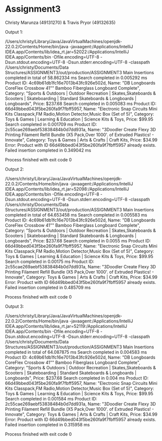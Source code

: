 # Assignment3
Christy Marunza (49131270) & Travis Pryor (49132635)

Output 1: 

/Users/christy/Library/Java/JavaVirtualMachines/openjdk-22.0.2/Contents/Home/bin/java -javaagent:/Applications/IntelliJ IDEA.app/Contents/lib/idea_rt.jar=52022:/Applications/IntelliJ IDEA.app/Contents/bin -Dfile.encoding=UTF-8 -Dsun.stdout.encoding=UTF-8 -Dsun.stderr.encoding=UTF-8 -classpath /Users/christy/Documents/Data Structures/ASSIGNMENT3/out/production/ASSIGNMENT3 Main
Insertions completed in total of 58.862334 ms
Search completed in 0.005292 ms
Product ID: 4c69b61db1fc16e7013b43fc926e502d, Name: "DB Longboards CoreFlex Crossbow 41"" Bamboo Fiberglass Longboard Complete", Category: "Sports & Outdoors | Outdoor Recreation | Skates,Skateboards & Scooters | Skateboarding | Standard Skateboards & Longboards | Longboards", Price: $237.68 
Search completed in 0.005083 ms
Product ID: 66d49bbed043f5be260fa9f7fbff5957, Name: "Electronic Snap Circuits Mini Kits Classpack,FM Radio,Motion Detector,Music Box (Set of 5)", Category: Toys & Games | Learning & Education | Science Kits & Toys, Price: $99.95 
Search completed in 0.001709 ms
Product ID: 2c55cae269aebf53838484b0d7dd931a, Name: "3Doodler Create Flexy 3D Printing Filament Refill Bundle (X5 Pack,Over 1000'. of Extruded Plastics! - Innovate", Category: Toys & Games | Arts & Crafts | Craft Kits, Price: $34.99 
Error: Product with ID 66d49bbed043f5be260fa9f7fbff5957 already exists.
Failed insertion completed in 0.349042 ms

Process finished with exit code 0


Output 2: 

/Users/christy/Library/Java/JavaVirtualMachines/openjdk-22.0.2/Contents/Home/bin/java -javaagent:/Applications/IntelliJ IDEA.app/Contents/lib/idea_rt.jar=52098:/Applications/IntelliJ IDEA.app/Contents/bin -Dfile.encoding=UTF-8 -Dsun.stdout.encoding=UTF-8 -Dsun.stderr.encoding=UTF-8 -classpath /Users/christy/Documents/Data Structures/ASSIGNMENT3/out/production/ASSIGNMENT3 Main
Insertions completed in total of 64.653458 ms
Search completed in 0.005583 ms
Product ID: 4c69b61db1fc16e7013b43fc926e502d, Name: "DB Longboards CoreFlex Crossbow 41"" Bamboo Fiberglass Longboard Complete", Category: "Sports & Outdoors | Outdoor Recreation | Skates,Skateboards & Scooters | Skateboarding | Standard Skateboards & Longboards | Longboards", Price: $237.68 
Search completed in 0.0055 ms
Product ID: 66d49bbed043f5be260fa9f7fbff5957, Name: "Electronic Snap Circuits Mini Kits Classpack,FM Radio,Motion Detector,Music Box (Set of 5)", Category: Toys & Games | Learning & Education | Science Kits & Toys, Price: $99.95 
Search completed in 0.00175 ms
Product ID: 2c55cae269aebf53838484b0d7dd931a, Name: "3Doodler Create Flexy 3D Printing Filament Refill Bundle (X5 Pack,Over 1000'. of Extruded Plastics! - Innovate", Category: Toys & Games | Arts & Crafts | Craft Kits, Price: $34.99 
Error: Product with ID 66d49bbed043f5be260fa9f7fbff5957 already exists.
Failed insertion completed in 0.485709 ms

Process finished with exit code 0


Output 3: 

/Users/christy/Library/Java/JavaVirtualMachines/openjdk-22.0.2/Contents/Home/bin/java -javaagent:/Applications/IntelliJ IDEA.app/Contents/lib/idea_rt.jar=52119:/Applications/IntelliJ IDEA.app/Contents/bin -Dfile.encoding=UTF-8 -Dsun.stdout.encoding=UTF-8 -Dsun.stderr.encoding=UTF-8 -classpath /Users/christy/Documents/Data Structures/ASSIGNMENT3/out/production/ASSIGNMENT3 Main
Insertions completed in total of 64.087875 ms
Search completed in 0.004583 ms
Product ID: 4c69b61db1fc16e7013b43fc926e502d, Name: "DB Longboards CoreFlex Crossbow 41"" Bamboo Fiberglass Longboard Complete", Category: "Sports & Outdoors | Outdoor Recreation | Skates,Skateboards & Scooters | Skateboarding | Standard Skateboards & Longboards | Longboards", Price: $237.68 
Search completed in 0.004 ms
Product ID: 66d49bbed043f5be260fa9f7fbff5957, Name: "Electronic Snap Circuits Mini Kits Classpack,FM Radio,Motion Detector,Music Box (Set of 5)", Category: Toys & Games | Learning & Education | Science Kits & Toys, Price: $99.95 
Search completed in 0.001584 ms
Product ID: 2c55cae269aebf53838484b0d7dd931a, Name: "3Doodler Create Flexy 3D Printing Filament Refill Bundle (X5 Pack,Over 1000'. of Extruded Plastics! - Innovate", Category: Toys & Games | Arts & Crafts | Craft Kits, Price: $34.99 
Error: Product with ID 66d49bbed043f5be260fa9f7fbff5957 already exists.
Failed insertion completed in 0.315958 ms

Process finished with exit code 0

